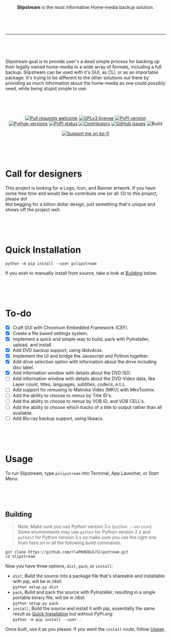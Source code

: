 <p>&nbsp;</p><p>&nbsp;</p>

<p align="center"><strong>Slipstream</strong> is the most informative Home-media backup solution.</p>

<p>&nbsp;</p><p>&nbsp;</p>

---

<p>&nbsp;</p><p>&nbsp;</p>

Slipstream goal is to provide user's a dead simple process for backing up their legally owned home-media to a wide array of formats, including a full backup. Slipstream can be used with it's GUI, as CLI, or as an importable package. It's trying to be different to the other solutions out there by providing as much information about the home-media as one could possibly need, while being stupid simple to use.

<p>&nbsp;</p><p>&nbsp;</p>

<span align="center">

[![Pull requests welcome](https://img.shields.io/badge/PRs-welcome-brightgreen)](http://makeapullrequest.com)
[![GPLv3 license](https://img.shields.io/badge/license-GPLv3-blue)](https://github.com/rlaPHOENiX/Slipstream/blob/master/LICENSE)
[![PyPI version](https://img.shields.io/pypi/v/pslipstream)](https://pypi.python.org/pypi/pslipstream)
[![Python versions](https://img.shields.io/pypi/pyversions/pslipstream)](https://pypi.python.org/pypi/pslipstream)
[![PyPI status](https://img.shields.io/pypi/status/pslipstream)](https://pypi.python.org/pypi/pslipstream)
[![Contributors](https://img.shields.io/github/contributors/rlaPHOENiX/Slipstream)](https://github.com/rlaPHOENiX/Slipstream/graphs/contributors)
[![GitHub issues](https://img.shields.io/github/issues/rlaPHOENiX/Slipstream)](https://github.com/rlaPHOENiX/Slipstream/issues)
![Build](https://github.com/rlaPHOENiX/Slipstream/workflows/Build/badge.svg?branch=master)

[![Support me on ko-fi](https://www.ko-fi.com/img/githubbutton_sm.svg)](https://ko-fi.com/W7W01KX2G)

</span>

<p>&nbsp;</p><p>&nbsp;</p>

# Call for designers

This project is looking for a Logo, Icon, and Banner artwork. If you have some free time and would like to contribute one (or all :O) to this project, please do!  
Not begging for a billion dollar design, just something that's unique and shows off the project well.

<p>&nbsp;</p><p>&nbsp;</p>

# Quick Installation

    python -m pip install --user pslipstream

If you wish to manually install from source, take a look at [Building](#building) below.

<p>&nbsp;</p><p>&nbsp;</p>

# To-do

- [x] Craft GUI with Chromium Embedded Framework (CEF).
- [x] Create a file based settings system.
- [x] Implement a quick and simple way to build, pack with PyInstaller, upload, and install.
- [x] Add DVD backup support, using libdvdcss.
- [x] Implement the UI and bridge the Javascript and Python together.
- [x] Add drive selection option with information about the drive including disc label.
- [x] Add information window with details about the DVD ISO.
- [ ] Add information window with details about the DVD-Video data, like Layer count, titles, languages, subtitles, codecs, e.t.c.
- [ ] Add support for remuxing to Matroka Video (MKV) with MkvToolnix.
- [ ] Add the ability to choose to remux by Title ID's.
- [ ] Add the ability to choose to remux by VOB ID, and VOB CELL's.
- [ ] Add the ability to choose which tracks of a title to output rather than all available.
- [ ] Add Blu-ray backup support, using libaacs.

<p>&nbsp;</p><p>&nbsp;</p>

# Usage

To run Slipstream, type `pslipstream` into Terminal, App Launcher, or Start Menu.

<p>&nbsp;</p><p>&nbsp;</p>

## Building

> Note:
> Make sure you use Python version 3.x (`python --version`). Some environments may use `python` for Python version 2.x and `python3` for Python version 3.x so make sure you use the right one from here on in all the following build commands.

    git clone https://github.com/rlaPHOENiX/Slipstream.git
    cd Slipstream

Now you have three options, `dist`, `pack`, or `install`:

- `dist`, Build the source into a package file that's shareable and installable with pip, will be in /dist:  
  `python setup.py dist`
- `pack`, Build and pack the source with PyInstaller, resulting in a single portable binary file, will be in /dist:  
  `python setup.py pack`
- `install`, Build the source and install it with pip, essentially the same result as [Quick Installation](#installation) but without PyPI.org:  
  `python -m pip install --user .`

Once built, use it as you please. If you went the `install` route, follow [Usage](#usage).
